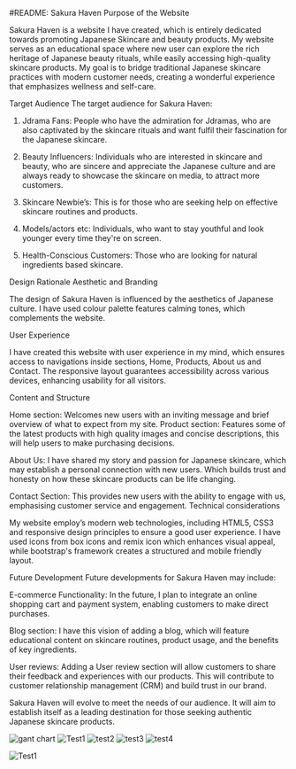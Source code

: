 #README: Sakura Haven
 Purpose of the Website
 
Sakura Haven is a website I have created, which is entirely dedicated towards promoting Japanese Skincare and beauty products. My website serves as an educational space where new user can explore the rich heritage of Japanese beauty rituals, while easily accessing high-quality skincare products. My goal is to bridge traditional Japanese skincare practices with modern customer needs, creating a wonderful experience that emphasizes wellness and self-care.

Target Audience 
The target audience for Sakura Haven:

1. Jdrama Fans: People who have the admiration for Jdramas, who are also captivated by the skincare rituals and want fulfil their fascination for the Japanese skincare.

2. Beauty Influencers: Individuals who are interested in skincare and beauty, who are sincere and appreciate the Japanese culture and are always ready to showcase the skincare on media, to attract more customers.

3. Skincare Newbie’s: This is for those who are seeking help on effective skincare routines and products.

4. Models/actors etc: Individuals, who want to stay youthful and look younger every time they're on screen. 

5. Health-Conscious Customers: Those who are looking for natural ingredients based skincare. 

Design Rationale 
Aesthetic and Branding

The design of Sakura Haven is influenced by the aesthetics of Japanese culture. I have used colour palette features calming tones, which complements the website. 

User Experience

I have created this website with user experience in my mind, which ensures access to navigations inside sections, Home, Products, About us and Contact. The responsive layout guarantees accessibility across various devices, enhancing usability for all visitors.

Content and Structure

Home section: Welcomes new users with an inviting message and brief overview of what to expect from my site.
Product section: Features some of the latest products with high quality images and concise descriptions, this will help users to make purchasing decisions. 

About Us: I have shared my story and passion for Japanese skincare, which may establish a personal connection with new users. Which builds trust and honesty on how these skincare products can be life changing.

Contact Section: This provides new users with the ability to engage with us, emphasising customer service and engagement.
Technical considerations

My website employ’s modern web technologies, including HTML5, CSS3 and responsive design principles to ensure a good user experience. I have used icons from box icons and remix icon which enhances visual appeal, while bootstrap's framework creates a structured and mobile friendly layout.

Future Development 
Future developments for Sakura Haven may include: 

E-commerce Functionality: In the future, I plan to integrate an online shopping cart and payment system, enabling customers to make direct purchases.

Blog section: I have this vision of adding a blog, which will feature educational content on skincare routines, product usage, and the benefits of key ingredients. 

User reviews: Adding a User review section will allow customers to share their feedback and experiences with our products. This will contribute to customer relationship management (CRM) and build trust in our brand. 

Sakura Haven will evolve to meet the needs of our audience. It will aim to establish itself as a leading destination for those seeking authentic Japanese skincare products.


![gant chart](https://github.com/user-attachments/assets/c091b564-73de-4e9c-9b69-dbb19edf01e8)
![Test1](https://github.com/user-attachments/assets/da243d10-a9fa-4d03-9c61-bef2644d8ff9)
![test2](https://github.com/user-attachments/assets/9f479972-4461-4478-acdb-88a1d6b23212)
![test3](https://github.com/user-attachments/assets/e24151c5-8447-41c8-b042-c3c03f93b6eb)
![test4](https://github.com/user-attachments/assets/fc23debd-2ad3-4047-a66b-2032f8788191)


![Test1](https://github.com/user-attachments/assets/f723a6be-ce2b-4df1-b0bd-e6f34b70ebce)





